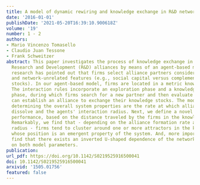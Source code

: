 ```yaml
---
title: A model of dynamic rewiring and knowledge exchange in R&D networks
date: '2016-01-01'
publishDate: '2021-05-20T16:39:10.900618Z'
volume: '19'
number: 1 - 2
authors:
- Mario Vincenzo Tomasello
- Claudio Juan Tessone
- Frank Schweitzer
abstract: This paper investigates the process of knowledge exchange in inter-firm
  Research and Development (R&D) alliances by means of an agent-based model. Extant
  research has pointed out that firms select alliance partners considering both network-related
  and network-unrelated features (e.g., social capital versus complementary knowledge
  stocks). In our agent-based model, firms are located in a metric knowledge space.
  The interaction rules incorporate an exploration phase and a knowledge transfer
  phase, during which firms search for a new partner and then evaluate whether they
  can establish an alliance to exchange their knowledge stocks. The model parameters
  determining the overall system properties are the rate at which alliances form and
  dissolve and the agents' interaction radius. Next, we define a novel indicator of
  performance, based on the distance traveled by the firms in the knowledge space.
  Remarkably, we find that - depending on the alliance formation rate and the interaction
  radius - firms tend to cluster around one or more attractors in the knowledge space,
  whose position is an emergent property of the system. And, more importantly, we
  find that there exists an inverted U-shaped dependence of the network performance
  on both model parameters.
publication:
url_pdf: https://doi.org/10.1142/S0219525916500041
doi: 10.1142/S0219525916500041
arxivid: '1505.01756'
featured: false
---
```

